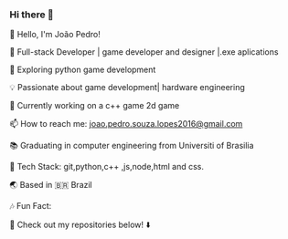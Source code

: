 ### Hi there 👋
👋 Hello, I'm João Pedro!

🚀 Full-stack Developer | game developer and designer |.exe aplications

🌱 Exploring python game development

💡 Passionate about game development| hardware engineering

🔭 Currently working on a c++ game 2d game

📫 How to reach me: joao.pedro.souza.lopes2016@gmail.com

📚 Graduating in computer engineering from Universiti of Brasilia

🔧 Tech Stack: git,python,c++ ,js,node,html and css.

🌏 Based in 🇧🇷 Brazil

🎶 Fun Fact: 

📌 Check out my repositories below! ⬇️

